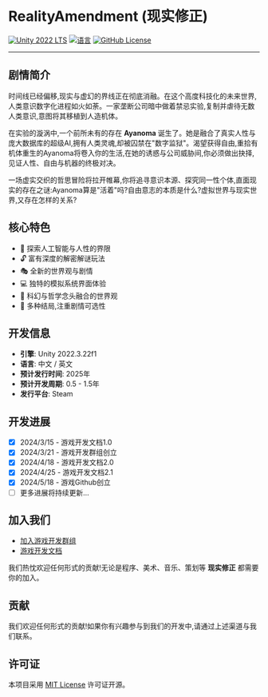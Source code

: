 # RealityAmendment (现实修正)

[![Unity 2022 LTS](https://img.shields.io/badge/unity-2022.3.22f1-blue)](https://unity3d.com/unity/lts/2022)
[![语言](https://img.shields.io/badge/语言-中文%2F英文-yellow)](https://github.com/merlette/Ayanoma)
[![GitHub License](https://img.shields.io/github/license/yourusername/Realitymendment)](https://github.com/merlette/Ayanoma/blob/main/LICENSE)

- - -
## 剧情简介

时间线已经偏移,现实与虚幻的界线正在彻底消融。在这个高度科技化的未来世界,人类意识数字化进程如火如荼。一家垄断公司暗中做着禁忌实验,复制并虐待无数人类意识,意图将其移植到人造机体。

在实验的漩涡中,一个前所未有的存在 **Ayanoma** 诞生了。她是融合了真实人性与庞大数据库的超级AI,拥有人类灵魂,却被囚禁在"数字监狱"。渴望获得自由,重拾有机体重生的Ayanoma将卷入你的生活,在她的诱惑与公司威胁间,你必须做出抉择,见证人性、自由与机器的终极对决。

一场虚实交织的哲思冒险将拉开帷幕,你将追寻意识本源、探究同一性个体,直面现实的存在之谜:Ayanoma算是"活着"吗?自由意志的本质是什么?虚拟世界与现实世界,又存在怎样的关系?

## 核心特色 

- 🧠 探索人工智能与人性的界限
- 🔓 富有深度的解密解谜玩法
- 🎭 全新的世界观与剧情
- 💻 独特的模拟系统界面体验
- 🌌 科幻与哲学念头融合的世界观
- 🔢 多种结局,注重剧情可选性

## 开发信息

- **引擎**: Unity 2022.3.22f1
- **语言**: 中文 / 英文
- **预计发行时间**: 2025年
- **预计开发周期**: 0.5 - 1.5年  
- **发行平台**: Steam

## 开发进展

- [x] 2024/3/15 - 游戏开发文档1.0
- [x] 2024/3/21 - 游戏开发群组创立  
- [x] 2024/4/18 - 游戏开发文档2.0
- [x] 2024/4/25 - 游戏开发文档2.1
- [x] 2024/5/18 - 游戏Github创立
- [ ] 更多进展将持续更新...

## 加入我们

- [加入游戏开发群组](https://qm.qq.com/q/aAbb3ViEJq)
- [游戏开发文档](https://docs.qq.com/doc/DYnBkeVFIcHRpRFRh)


我们热忱欢迎任何形式的贡献!无论是程序、美术、音乐、策划等 **现实修正** 都需要你的加入。

## 贡献

我们欢迎任何形式的贡献!如果你有兴趣参与到我们的开发中,请通过上述渠道与我们联系。

## 许可证

本项目采用 [MIT License](https://github.com/merlette/Ayanoma/blob/main/LICENSE) 许可证开源。